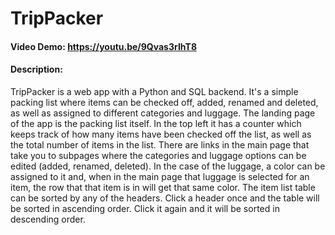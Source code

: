# TripPacker
#### Video Demo: <https://youtu.be/9Qvas3rIhT8>
#### Description:
TripPacker is a web app with a Python and SQL backend. It's a simple packing list where items can be checked off, added, renamed and deleted, as well as assigned to different categories and luggage.
The landing page of the app is the packing list itself. In the top left it has a counter which keeps track of how many items have been checked off the list, as well as the total number of items in the list.
There are links in the main page that take you to subpages where the categories and luggage options can be edited (added, renamed, deleted). In the case of the luggage, a color can be assigned to it and, when in the main page that luggage is selected for an item, the row that that item is in will get that same color.
The item list table can be sorted by any of the headers. Click a header once and the table will be sorted in ascending order. Click it again and it will be sorted in descending order.